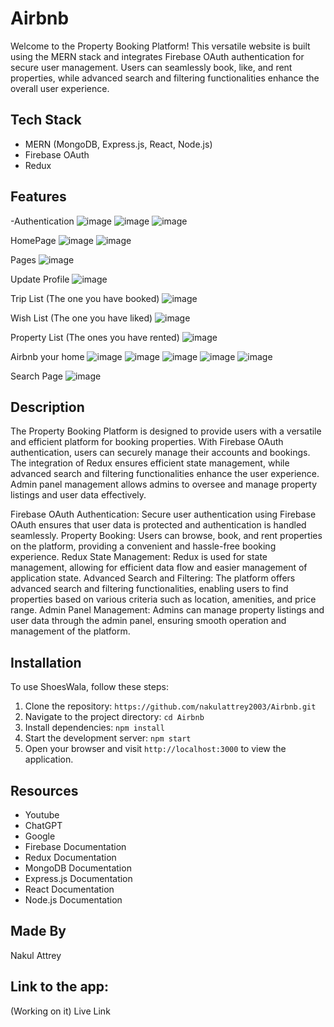 # Airbnb

Welcome to the Property Booking Platform! This versatile website is built using the MERN stack and integrates Firebase OAuth authentication for secure user management. Users can seamlessly book, like, and rent properties, while advanced search and filtering functionalities enhance the overall user experience.

## Tech Stack
- MERN (MongoDB, Express.js, React, Node.js)
- Firebase OAuth
- Redux

## Features
-Authentication
![image](https://github.com/nakulattrey2003/Airbnb/assets/101697066/06c42e31-4a61-4206-9340-1d42f0a8fb39)
![image](https://github.com/nakulattrey2003/Airbnb/assets/101697066/3dc64f62-6dbb-41f6-9c75-96744c8e1aed)
![image](https://github.com/nakulattrey2003/Airbnb/assets/101697066/d8c42e64-52ed-4ef3-a9f9-2301d95c6f4a)

HomePage
![image](https://github.com/nakulattrey2003/Airbnb/assets/101697066/aa57ad9b-f169-4026-a452-f2dc3725865d)
![image](https://github.com/nakulattrey2003/Airbnb/assets/101697066/ac0fcd1d-fdf1-4949-902c-53c697bb0484)

Pages
![image](https://github.com/nakulattrey2003/Airbnb/assets/101697066/f9ee07d9-d9f3-4eaa-bfcd-6a5162613d5a)

Update Profile
![image](https://github.com/nakulattrey2003/Airbnb/assets/101697066/8b62c802-ab61-43b9-9d62-d68f3cb4915c)

Trip List (The one you have booked)
![image](https://github.com/nakulattrey2003/Airbnb/assets/101697066/a8f5caf5-ea31-4fa5-b2c7-a23b264a70c4)

Wish List (The one you have liked)
![image](https://github.com/nakulattrey2003/Airbnb/assets/101697066/bd6ffb0c-9607-4e19-90b2-4600ce6b7093)

Property List (The ones you have rented)
![image](https://github.com/nakulattrey2003/Airbnb/assets/101697066/c22c1e8b-f8b1-4ae1-8100-80883f586606)

Airbnb your home
![image](https://github.com/nakulattrey2003/Airbnb/assets/101697066/3c29f15c-2e7d-4b8b-bc78-03da04daadd9)
![image](https://github.com/nakulattrey2003/Airbnb/assets/101697066/21f7597c-01d5-40af-af9a-4d83ce511684)
![image](https://github.com/nakulattrey2003/Airbnb/assets/101697066/47c19c3f-213c-4f16-afb5-1ab2ce95b637)
![image](https://github.com/nakulattrey2003/Airbnb/assets/101697066/3e9a8cf9-0ffc-4898-9177-7de6023b51d1)
![image](https://github.com/nakulattrey2003/Airbnb/assets/101697066/f1a19234-5be3-444a-9011-8ba574a12baa)

Search Page
![image](https://github.com/nakulattrey2003/Airbnb/assets/101697066/d3af172b-bd6d-4a14-a51d-7adb1877ce07)


## Description
The Property Booking Platform is designed to provide users with a versatile and efficient platform for booking properties. With Firebase OAuth authentication, users can securely manage their accounts and bookings. The integration of Redux ensures efficient state management, while advanced search and filtering functionalities enhance the user experience. Admin panel management allows admins to oversee and manage property listings and user data effectively.

Firebase OAuth Authentication: Secure user authentication using Firebase OAuth ensures that user data is protected and authentication is handled seamlessly.
Property Booking: Users can browse, book, and rent properties on the platform, providing a convenient and hassle-free booking experience.
Redux State Management: Redux is used for state management, allowing for efficient data flow and easier management of application state.
Advanced Search and Filtering: The platform offers advanced search and filtering functionalities, enabling users to find properties based on various criteria such as location, amenities, and price range.
Admin Panel Management: Admins can manage property listings and user data through the admin panel, ensuring smooth operation and management of the platform.

## Installation

To use ShoesWala, follow these steps:

1. Clone the repository: `https://github.com/nakulattrey2003/Airbnb.git`
2. Navigate to the project directory: `cd Airbnb`
3. Install dependencies: `npm install`
4. Start the development server: `npm start`
5. Open your browser and visit `http://localhost:3000` to view the application.

## Resources
- Youtube
- ChatGPT
- Google
- Firebase Documentation
- Redux Documentation
- MongoDB Documentation
- Express.js Documentation
- React Documentation
- Node.js Documentation

## Made By
Nakul Attrey

## Link to the app: 
(Working on it)
Live Link 
